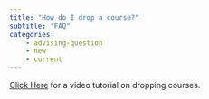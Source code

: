 ```yaml
---
title: "How do I drop a course?"
subtitle: "FAQ"
categories:
    - advising-question
    - new
    - current
---
```

<a href="https://www.youtube.com/watch?v=UaO07envoW0&list=PLJaDikPrGSb_mpG9SV7nTlPpBwS6kNwDE&index=11" target="">Click Here</a> for a video tutorial on dropping courses.